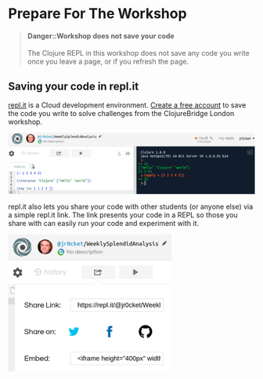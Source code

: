 # Prepare For The Workshop

> #### Danger::Workshop does not save your code
> The Clojure REPL in this workshop does not save any code you write once you leave a page, or if you refresh the page.


## Saving your code in repl.it

[repl.it](https://repl.it/) is a Cloud development environment.  [Create a free account](https://repl.it/signup) to save the code you write to solve challenges from the ClojureBridge London workshop.

![repl.it Clojure Cloud development environment](/images/replit-clojure-example.png)


repl.it also lets you share your code with other students (or anyone else) via a simple repl.it link.  The link presents your code in a REPL so those you share with can easily run your code and experiment with it.

![repl.it Clojure Cloud development environment](/images/replit-clojure-share.png)
